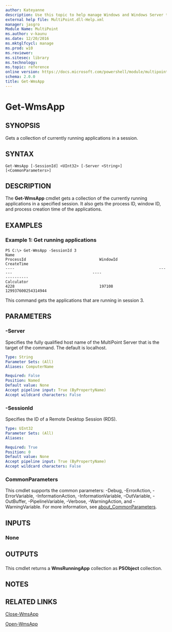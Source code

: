 ```yaml
---
author: Kateyanne
description: Use this topic to help manage Windows and Windows Server technologies with Windows PowerShell.
external help file: MultiPoint.dll-Help.xml
manager: jasgro
Module Name: MultiPoint
ms.author: v-kaunu
ms.date: 12/20/2016
ms.mktglfcycl: manage
ms.prod: w10
ms.reviewer: 
ms.sitesec: library
ms.technology: 
ms.topic: reference
online version: https://docs.microsoft.com/powershell/module/multipoint/get-wmsapp?view=windowsserver2016-ps&wt.mc_id=ps-gethelp
schema: 2.0.0
title: Get-WmsApp
---
```


# Get-WmsApp

## SYNOPSIS
Gets a collection of currently running applications in a session.

## SYNTAX

```
Get-WmsApp [-SessionId] <UInt32> [-Server <String>] [<CommonParameters>]
```

## DESCRIPTION
The **Get-WmsApp** cmdlet gets a collection of the currently running applications in a specified session.
It also gets the process ID, window ID, and process creation time of the applications.

## EXAMPLES

### Example 1: Get running applications
```
PS C:\> Get-WmsApp -SessionId 3
Name                                                               ProcessId                                WindowId                           CreateTime
----                                                               ------                                   ----                               ----------
Calculator                                                         4228                                     197108                             129937600254314944
```

This command gets the applications that are running in session 3.


## PARAMETERS

### -Server
Specifies the fully qualified host name of the MultiPoint Server that is the target of the command.
The default is localhost.

```yaml
Type: String
Parameter Sets: (All)
Aliases: ComputerName

Required: False
Position: Named
Default value: None
Accept pipeline input: True (ByPropertyName)
Accept wildcard characters: False
```

### -SessionId
Specifies the ID of a Remote Desktop Session (RDS).

```yaml
Type: UInt32
Parameter Sets: (All)
Aliases: 

Required: True
Position: 0
Default value: None
Accept pipeline input: True (ByPropertyName)
Accept wildcard characters: False
```

### CommonParameters
This cmdlet supports the common parameters: -Debug, -ErrorAction, -ErrorVariable, -InformationAction, -InformationVariable, -OutVariable, -OutBuffer, -PipelineVariable, -Verbose, -WarningAction, and -WarningVariable. For more information, see [about_CommonParameters](https://go.microsoft.com/fwlink/?LinkID=113216).

## INPUTS

### None

## OUTPUTS

###  
This cmdlet returns a **WmsRunningApp** collection as **PSObject** collection.

## NOTES

## RELATED LINKS

[Close-WmsApp](./Close-WmsApp.md)

[Open-WmsApp](./Open-WmsApp.md)

